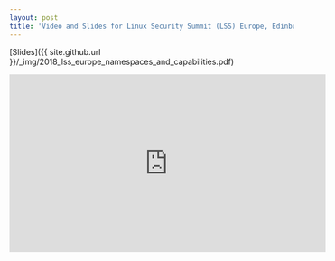 ```yaml
---
layout: post
title: 'Video and Slides for Linux Security Summit (LSS) Europe, Edinburgh 2018: Overview and Recent Developments: Namespaces and Capabilities'
---
```


[Slides]({{ site.github.url }}/_img/2018_lss_europe_namespaces_and_capabilities.pdf)

<iframe width="560" height="315" src="https://www.youtube.com/embed/-PZNF8XDNn8" frameborder="0" allow="accelerometer; autoplay; encrypted-media; gyroscope; picture-in-picture" allowfullscreen></iframe>
